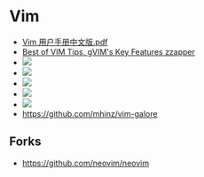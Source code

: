 # Vim


- [Vim 用户手册中文版.pdf](https://s3-us-west-2.amazonaws.com/notion-static/qQovWz0SFCenpwvfr16Q_Vim%20.pdf)
- [Best of VIM Tips, gVIM's Key Features zzapper](http://zzapper.co.uk/vimtips.html)
- ![](https://s3-us-west-2.amazonaws.com/notion-static/A5TRN2OfSdK0r72pPjQx_Untitled)
- ![](https://s3-us-west-2.amazonaws.com/notion-static/zWkBe12T0yS5HH5RiGht_Untitled)
- ![](https://s3-us-west-2.amazonaws.com/notion-static/bFdWNA9S2b9QKEWEPgZS_Untitled)
- ![](https://s3-us-west-2.amazonaws.com/notion-static/RLxBusbAQiagbx29RdaT_Untitled)
- ![](https://s3-us-west-2.amazonaws.com/notion-static/3CEFgdtPRuGU0XMS0vVU_Untitled)
- https://github.com/mhinz/vim-galore


## Forks

- https://github.com/neovim/neovim
